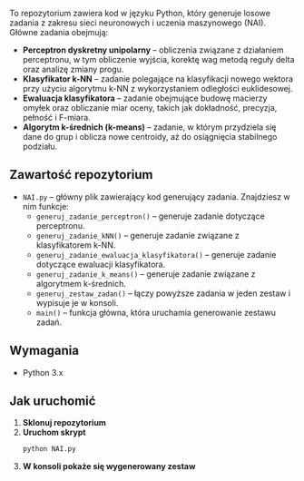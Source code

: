 To repozytorium zawiera kod w języku Python, który generuje losowe zadania z zakresu sieci neuronowych i uczenia maszynowego (NAI). Główne zadania obejmują:

- **Perceptron dyskretny unipolarny** – obliczenia związane z działaniem perceptronu, w tym obliczenie wyjścia, korektę wag metodą reguły delta oraz analizę zmiany progu.
- **Klasyfikator k-NN** – zadanie polegające na klasyfikacji nowego wektora przy użyciu algorytmu k-NN z wykorzystaniem odległości euklidesowej.
- **Ewaluacja klasyfikatora** – zadanie obejmujące budowę macierzy omyłek oraz obliczanie miar oceny, takich jak dokładność, precyzja, pełność i F-miara.
- **Algorytm k-średnich (k-means)** – zadanie, w którym przydziela się dane do grup i oblicza nowe centroidy, aż do osiągnięcia stabilnego podziału.

## Zawartość repozytorium

- `NAI.py` – główny plik zawierający kod generujący zadania. Znajdziesz w nim funkcje:
  - `generuj_zadanie_perceptron()` – generuje zadanie dotyczące perceptronu.
  - `generuj_zadanie_kNN()` – generuje zadanie związane z klasyfikatorem k-NN.
  - `generuj_zadanie_ewaluacja_klasyfikatora()` – generuje zadanie dotyczące ewaluacji klasyfikatora.
  - `generuj_zadanie_k_means()` – generuje zadanie związane z algorytmem k-średnich.
  - `generuj_zestaw_zadan()` – łączy powyższe zadania w jeden zestaw i wypisuje je w konsoli.
  - `main()` – funkcja główna, która uruchamia generowanie zestawu zadań.

## Wymagania

- Python 3.x

## Jak uruchomić

1. **Sklonuj repozytorium**
2. **Uruchom skrypt**
   ```bash
   python NAI.py
   ```
3. **W konsoli pokaże się wygenerowany zestaw**
   
